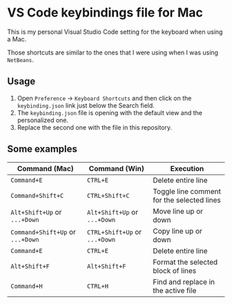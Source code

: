 # VS Code keybindings file for Mac

This is my personal Visual Studio Code setting for the keyboard when using a Mac.

Those shortcuts are similar to the ones that I were using when I was using `NetBeans`.

## Usage

1. Open `Preference` -> `Keyboard Shortcuts` and then click on the `keybinding.json` link just below the Search field.
2. The `keybinding.json` file is opening with the default view and the personalized one.
3. Replace the second one with the file in this repository.

## Some examples

| Command (Mac) | Command (Win) | Execution |
|---------------|---------------|-----------|
| `Command+E` | `CTRL+E` | Delete entire line |
| `Command+Shift+C` | `CTRL+Shift+C` | Toggle line comment for the selected lines |
| `Alt+Shift+Up` or `...+Down` | `Alt+Shift+Up` or `...+Down` | Move line up or down |
| `Command+Shift+Up` or `...+Down` | `CTRL+Shift+Up` or `...+Down` | Copy line up or down |
| `Command+E` | `CTRL+E` | Delete entire line |
| `Alt+Shift+F` | `Alt+Shift+F` | Format the selected block of lines |
| `Command+H` | `CTRL+H` | Find and replace in the active file |

